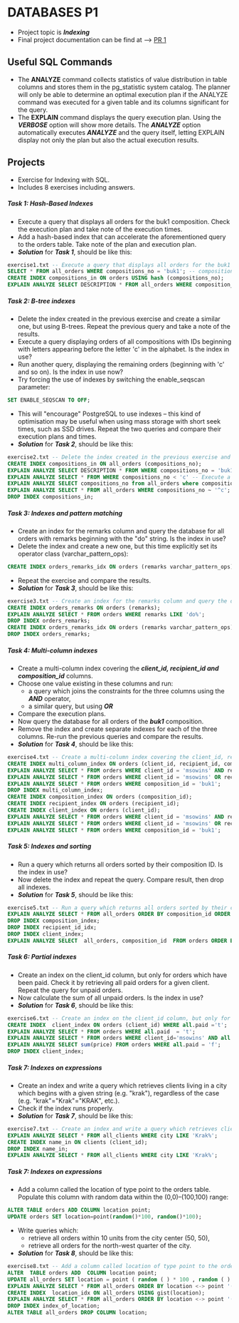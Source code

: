 # DATABASES P1
- Project topic is **_Indexing_** 
- Final project documentation can be find at --> [PR 1](https://github.com/Kyleann/AGH_Databeses_2/files/11012274/01-recap-sql-postgres-latest.pdf)

## Useful SQL Commands 
  - The **ANALYZE** command collects statistics of value distribution in table columns and stores them in the pg_statistic system catalog. The planner will only be able to determine an optimal execution plan if the ANALYZE command was executed for a given table and its columns significant for the query.
  - The **EXPLAIN** command displays the query execution plan. Using the **_VERBOSE_** option will show more details. The **_ANALYZE_** option automatically executes **_ANALYZE_** and the query itself, letting EXPLAIN display not only the plan but also the actual execution results.
  
## Projects 
- Exercise for Indexing with SQL. 
- Includes 8 exercises including answers.
##### **Task 1: Hash-Based Indexes** 
- Execute a query that displays all orders for the buk1 composition. Check the execution plan and take note of the execution times.
- Add a hash-based index that can accelerate the aforementioned query to the orders table. Take note of the plan and execution plan.
- **_Solution_** for **_Task 1_**, should be like this: 
```SQL
exercise1.txt -- Execute a query that displays all orders for the buk1 composition. Check the execution plan and take note of the execution times.
SELECT * FROM all_orders WHERE compositions_no = 'buk1'; -- compositions_no also refers composition_id
CREATE INDEX compositions_in ON orders USING hash (compositions_no);
EXPLAIN ANALYZE SELECT DESCRIPTION * FROM all_orders WHERE composition_no = 'buk1';
```
##### **Task 2: B-tree indexes**
- Delete the index created in the previous exercise and create a similar one, but using B-trees. Repeat the previous query and take a note of the results.
- Execute a query displaying orders of all compositions with IDs beginning with letters appearing before the letter 'c' in the alphabet. Is the index in use?
- Run another query, displaying the remaining orders (beginning with 'c' and so on). Is the index in use now?
- Try forcing the use of indexes by switching the enable_seqscan parameter:
```SQL
SET ENABLE_SEQSCAN TO OFF;
```
- This will "encourage" PostgreSQL to use indexes – this kind of optimisation may be useful when using mass storage with short seek times, such as SSD drives. Repeat the two queries and compare their execution plans and times.
- **_Solution_** for **_Task 2_**, should be like this: 
```SQL
exercise2.txt -- Delete the index created in the previous exercise and create a similar one, but using B-trees. Repeat the previous query and take a note of the results.
CREATE INDEX compositions_in ON all_orders (compositions_no);
EXPLAIN ANALYZE SELECT DESCRIPTION * FROM WHERE compositions_no = 'buk1';
EXPLAIN ANALYZE SELECT * FROM WHERE compositions_no < 'c' -- Execute a query displaying orders of all compositions with IDs beginning with letters appearing before the letter 'c' in the alphabet. Is the index in use?
EXPLAIN ANALYZE SELECT compositions_no from all_orders where compositions_no ='c' AND paid='f';
EXPLAIN ANALYZE SELECT * FROM all_orders WHERE compositions_no ~ '^c'; -- can be removed 
DROP INDEX compositions_in;
```
##### **Task 3: Indexes and pattern matching**
- Create an index for the remarks column and query the database for all orders with remarks beginning with the "do" string. Is the index in use?
- Delete the index and create a new one, but this time explicitly set its operator class (varchar_pattern_ops):
```SQL
CREATE INDEX orders_remarks_idx ON orders (remarks varchar_pattern_ops);
```
- Repeat the exercise and compare the results.
- **_Solution_** for **_Task 3_**, should be like this: 
```SQL
exercise3.txt -- Create an index for the remarks column and query the database for all orders with remarks beginning with the "do" string. Is the index in use?
CREATE INDEX orders_remarks ON orders (remarks);
EXPLAIN ANALYZE SElECT * FROM orders WHERE remarks LIKE 'do%';
DROP INDEX orders_remarks;
CREATE INDEX orders_remarks_idx ON orders (remarks varchar_pattern_ops);
DROP INDEX orders_remarks;
```
##### **Task 4:  Multi-column indexes**
- Create a multi-column index covering the **_client_id, recipient_id and composition_id_** columns.
- Choose one value existing in these columns and run:
  - a query which joins the constraints for the three columns using the           **_AND_** operator,
  - a similar query, but using **_OR_**
- Compare the execution plans. 
- Now query the database for all orders of the **_buk1_** composition.
- Remove the index and create separate indexes for each of the three columns. Re-run the previous queries and compare the results.
- **_Solution_** for **_Task 4_**, should be like this: 
```SQL
exercise4.txt -- Create a multi-column index covering the client_id, recipient_id and composition_id columns.
CREATE INDEX multi_column_index ON orders (client_id, recipient_id, composition_id);
EXPLAIN ANALYZE SELECT * FROM orders WHERE client_id = 'msowins' AND recipient_id = 1 AND composition_id = 'buk1';
EXPLAIN ANALYZE SELECT * FROM orders WHERE client_id = 'msowins' OR recipient_id = 1 OR composition_id = 'buk1';
EXPLAIN ANALYZE SELECT * FROM orders WHERE composition_id = 'buk1';
DROP INDEX multi_column_index;
CREATE INDEX composition_index ON orders (composition_id);
CREATE INDEX recipient_index ON orders (recipient_id);
CREATE INDEX client_index ON orders (client_id);
EXPLAIN ANALYZE SELECT * FROM orders WHERE client_id = 'msowins' AND recipient_id = 1 AND composition_id = 'buk1';
EXPLAIN ANALYZE SELECT * FROM orders WHERE client_id = 'msowins' OR recipient_id = 1 OR composition_id = 'buk1';
EXPLAIN ANALYZE SELECT * FROM orders WHERE composition_id = 'buk1';
```
##### **Task 5: Indexes and sorting** 
- Run a query which returns all orders sorted by their composition ID. Is the index in use?
- Now delete the index and repeat the query. Compare result, then drop all indexes.
- **_Solution_** for **_Task 5_**, should be like this: 
```SQL
exercise5.txt -- Run a query which returns all orders sorted by their composition ID. Is the index in use?
EXPLAIN ANALYZE SELECT * FROM all_orders ORDER BY composition_id ORDER BY composition_id ASC;
DROP INDEX composition_index;
DROP INDEX recipient_id_idx;
DROP INDEX client_index;
EXPLAIN ANALYZE SELECT  all_orders, composition_id  FROM orders ORDER BY composition_id ASC;
```
##### **Task 6: Partial indexes** 
- Create an index on the client_id column, but only for orders which have been paid. Check it by retrieving all paid orders for a given client. Repeat the query for unpaid orders.
- Now calculate the sum of all unpaid orders. Is the index in use?
- **_Solution_** for **_Task 6_**, should be like this:
```SQL
exercise6.txt -- Create an index on the client_id column, but only for orders which have been paid.
CREATE INDEX  client_index ON orders (client_id) WHERE all.paid ='t';
EXPLAIN ANALYZE SELECT * FROM orders WHERE all.paid  = 't';
EXPLAIN ANALYZE SELECT * FROM orders WHERE client_id='msowins' AND all.paid='t'; 
EXPLAIN ANALYZE SELECT sum(price) FROM orders WHERE all.paid = 'f';
DROP INDEX client_index;
``` 
##### **Task 7: Indexes on expressions** 
- Create an index and write a query which retrieves clients living in a city which begins with a given string (e.g. "krak"), regardless of the case (e.g. "krak"="Krak"="KRAK", etc.).
- Check if the index runs properly.
- **_Solution_** for **_Task 7_**, should be like this:
```SQL
exercise7.txt -- Create an index and write a query which retrieves clients living in a city which begins with a given string (e.g. "krak"), regardless of the case (e.g. "krak"="Krak"="KRAK", etc.).
EXPLAIN ANALYZE SELECT * FROM all_clients WHERE city LIKE 'Krak%';
CREATE INDEX name_in ON clients (client_id);
DROP INDEX name_in;
EXPLAIN ANALYZE SELECT * FROM all_clients WHERE city LIKE 'Krak%';
``` 
##### **Task 7: Indexes on expressions** 
- Add a column called the location of type point to the orders table. Populate this column with random data within the (0,0)–(100,100) range:
```SQL
ALTER TABLE orders ADD COLUMN location point;
UPDATE orders SET location=point(random()*100, random()*100);
``` 
- Write queries which:
  - retrieve all orders within 10 units from the city center (50, 50),
  - retrieve all orders for the north-west quarter of the city.
- **_Solution_** for **_Task 8_**, should be like this:
```SQL
exercise8.txt -- Add a column called location of type point to the orders table. Populate this column with random data within the (0,0)–(100,100) range:
ALTER  TABLE orders ADD  COLUMN location point;
UPDATE all_orders SET location = point ( random ( ) * 100 , random ( ) * 100 ) ;
EXPLAIN ANALYZE SELECT * FROM all_orders ORDER BY location <-> point '(50,50)' LIMIT 10;
CREATE INDEX  location_idx ON all_orders USING gist(location);
EXPLAIN ANALYZE SELECT * FROM all_orders ORDER BY location <-> point '(50,50)' LIMIT 10;
DROP INDEX index_of_location;
ALTER TABLE all_orders DROP COLUMN location;
``` 
